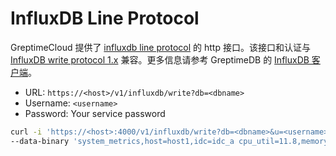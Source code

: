 # InfluxDB Line Protocol

GreptimeCloud 提供了 [influxdb line protocol](https://docs.influxdata.com/influxdb/cloud/reference/syntax/line-protocol/) 的 http 接口。该接口和认证与 [InfluxDB write protocol 1.x](https://docs.influxdata.com/influxdb/v1.8/guides/write_data/#write-data-using-the-influxdb-api) 兼容。更多信息请参考 GreptimeDB 的 [InfluxDB 客户端](https://docs.greptime.cn/user-guide/clients/influxdb-line)。

- URL: `https://<host>/v1/influxdb/write?db=<dbname>`
- Username: `<username>`
- Password: Your service password

```sh
curl -i 'https://<host>:4000/v1/influxdb/write?db=<dbname>&u=<username>&p=PASSWORD' \
--data-binary 'system_metrics,host=host1,idc=idc_a cpu_util=11.8,memory_util=10.3,disk_util=10.3 1667446797450'
```

